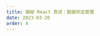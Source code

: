 ```yaml
---
title: 揭秘 React 真谛：数据状态管理
date: 2023-03-20
order: 4
---
```

<!-- 
- 如果说组件是 React 应用的骨骼，那么数据就是 React 应用的血液，单向数据流就像血液在应用体中穿梭
- 处理数据向来不是一件简单的事情，良好的数据状态管理不仅需要经验的积累，更是设计能力的反应
- 目前来看 Redux 无疑能够将数据状态理清，与此同时 Vue 阵营模仿 Redux 的 Vuex 也起到了相同的效果
- 这一讲我们就来谈谈数据状态管理，了解 Redux 的真谛，并分析其利弊和上层解决方案
- 相关知识点如下：

![示意图](https://cdn.nlark.com/yuque/0/2024/webp/22361634/1723550808757-69938548-95d1-4ab0-bcc8-d545529058ae.webp)

## 数据状态管理之痛

- 我们先思考一个问题，为什么需要数据状态管理，数据状态管理到底在解决什么样的问题
- 这其实是框架、组件化带来的概念，让我们回到最初的起点，还是那个简单的案例：

![示意图](https://cdn.nlark.com/yuque/0/2024/webp/22361634/1723550832851-7e5fbf7c-d141-4f32-880b-e428bbc20781.webp)

- 点击页面中一处“收藏”之后，页面里其他“收藏”按钮也需要切换为“已收藏”状态：

![示意图](https://cdn.nlark.com/yuque/0/2024/webp/22361634/1723550847928-f8b3d391-cbf2-4a37-b897-0b0cc4551de5.webp)

- 如果没有数据状态，也许我们需要：

```javascript
const btnEle1 = $('#btn1')
const btnEle2 = $('#btn2')

btnEle1.on('click', () => {
  if (btnEle.textContent === '已收藏') {
    return
  }
  btnEle1.textContent = '已收藏'
  btnEle2.textContent = '已收藏'
})

btnEle2.on('click', () => {
  if (btnEle2.textContent === '已收藏') {
    return
  }
  btnEle1.textContent = '已收藏'
  btnEle2.textContent = '已收藏'
})
```

- 这只是两个按钮的情况，处理起来就非常混乱难以维护了，这种情况非常容易滋生 bugs
- 现代化的框架解决这个问题的思路是组件化，组件依赖数据，对应这个场景数据状态就是简单的：

```javascript
hasMarked: false / true
```

- 根据这个数据，所有的收藏组件都可以响应正确的视图操作
- 我们把面条式的代码转换成可维护的代码，重中之重就成了数据的管理，这就是数据状态的雏形
- 但是数据一旦庞大起来，如何和组件形成良好的交互就是一门学问了
- 比如我们要思考：
    - 一个组件需要和另一个组件共享状态
    - 一个组件需要改变另一个组件的状态
- 以 React 为例，其他框架类似，如果 React 或者 Vue 自己来维护这些数据，数据状态就是一个对象，并且这个对象在组件之间要互相修改，及其混乱
- 接着我们衍生出这样的问题：hasMarked 这类数据到底是应该放在 state 中维护，还是借助数据状态管理类库，比如在 Redux 中维护呢？至少这样一来，数据源是单一的，数据状态和组件是解耦的，也更加方便开发者进行调试和扩展数据

### 数据谁来维护？

- 我们以 React state 和 Redux 为例，继续分析上面抛出的“数据谁来维护？”问题：
    - React 中 state 维护数据在组件内部，这样当某项 state 需要与其他组件共享时，我们可以通过 props 来完成组件间通讯
    - 实践上来看，这就需要相对顶层的组件维护共享的 state 并提供修改此项 state 的方法，state 本身和修改方法都需要通过 props 传递给子孙组件
    - 使用 Redux 的时候，state 维护在 Redux store 当中
    - 任何需要访问并更新 state 的组件都需要感知或订阅 Redux store，这通常借助容器组件来完成
    - Redux 对于数据采用集中管理的方式
- 我尝试从数据持久度、数据消费范围上来回答这个问题
- 首先，数据持久度上，不同状态数据在持久度上大体可以分为三类：
    - 快速变更型
    - 中等持续型
    - 长远稳定型
- **快速变更型**
    - 这类数据在应用中代表了某些原子级别的信息，且显著特点是变更频率最快
    - 比如一个文本输入框数据值，可能随着用户输入在短时间内持续发生变化
    - 这类数据显然更适合维护在 React 组件之内
- **中等持续型数据**
    - 在用户浏览或使用应用时，这类数据往往会在页面刷新前保持稳定
    - 比如从异步请求接口通过 Ajax 方式得来的数据
    - 又或者用户在个人中心页，编辑信息提交的数据
    - 这类数据较为通用，也许会被不同组件所需求
    - 在 Redux store 中维护，并通过 connect 方法进行连接，是不错的选择
- **长远稳定型数据**
    - 指在页面多次刷新或者多次访问期间都保持不变的数据
    - 因为 Redux store 会在每次页面挂载后都重新生成一份，因此这种类型的数据显然应该存储在 Redux 以外其他地方，比如服务端数据库或者 local storage
- 下面，我们从另一维度：数据消费范围来分析
    - 数据特性体现在消费层面，即有多少组件需要使用
    - 我们以此来区分 React 和 Redux 的不同分工。
    - **广义上，越多组件需要消费同一种数据，那么这种数据维护在 Redux store 当中就越合理**
    - **反之，如果某种数据隔离于其他数据，只服务于应用中某单一部分，那么由 React 维护更加合理**

- 具体来看，共享的数据在 React 当中，应该存在于高层组件，由此组件进行一层层传递。如果在 props 传递深度上，只需要一两个层级就能满足消费数据的组件需求，这样的跨度是可以接受的；反之，如果跨越层级很多，那么关联到的所有中间层级组件都需要进行接力赛式的传递，这样显然会增加很多乏味的传递代码，也破坏了中间组件的复用性。这个时候，使用 Redux 维护共享状态，合理设置容器组件，通过 connect 来打通数据，就是一种更好的方式。
- 一些完全不存在父子关系的组件，如果需要共享数据，比如前面提到过的一个页面需要多处展示用户头像。这往往会造成数据辐射分散的问题，对于 React 模式的状态管理十分不利。在这种场景下，使用 Redux 同样是更好的选择。
- 最后一点，如果你的应用有跟踪状态的功能，比如需要完成“重放”，“返回”或者“Redo/Undo”类似需求，那么 Redux 无疑是最佳选择。因为 Redux 天生擅长于此：每一个 action 都描述了数据状态的改变和更新，数据的集中管理非常方便进行记录。
- 最后，什么情况下该使用哪种数据管理方式，是 React 维护 state 还是 Redux 集中管理，这个讨论不会有唯一定论。这需要开发者对于 React、Redux 有深入理解，并结合场景需求完成选择。
- 上面的 Redux 可以被任何一个数据管理类库所取代，也就是说，适合放在 Redux 中的数据，如果开发者没有使用 Redux，而使用了 Mobx，那么也应该放在 Mobx store 中。

### 数据管理场景

我们来看一个场景来加深理解

## Redux 到底怎么用

- 某电商网站，应用页面骨架如下：

![示意图](xxx)

- 对应代码：
- // 遍历渲染每一个商品
- 其中，ProductsContainer 组件负责渲染每一个商品条目：

```tsx
import Product from './Product'

export default class ProductsContainer extends Component {
  constructor(props) {
    super(props);
    this.state = {
      products: [
        '商品1',
        '商品2',
        '商品3'
      ]
    }
  }
  renderProducts() {
    return this.state.products.map((product) => {
      return <Product name={product} />
    })
  }
  render() {
    return (
      <div className='products-container'>
        {this.renderProducts()}
      </div>
    )
  }
}
```

- Product 组件作为 UI 组件／展示组件，负责接受数据、展现数据，Product 即可以用函数式／无状态组件完成：


```tsx
import React, { Component } from 'react'

export default class Product extends Component {
  render() {
    return (
      <div className='product'>
        {this.props.name}
      </div>
    )
  }
}
```

- 这样的设计，完全使用 React state 就可以完成，且合理高效。
- 但是，如果商品有“立即购买”按钮，点击购买之后加入商品到购物车（对应上面 Cart Info 部分）。这时候需要注意，购物车的商品信息会在更多页面被消费。比如：
    - 当前页面右上角需要展示购物车里的商品数目
    - 购物车页面本身
    - 支付前 checkout 页面
    - 支付页面
- 这就是单页面应用需要对数据状态进行管理的信号：我们维护一个 cartList 数组，供应用消费使用，这个数组放在 Redux 或者 Mobx，或者 Vuex 当中都是可行的。

### 合理 connect 场景

- 在使用 Redux 时，我们搭配 React-redux 来对组件和数据进行联通（connect），一个常陷入的误区就是滥用 connect，而没有进行更合理的设计分析。也可能只在顶层进行了 connect 设计，然后再一层层进行数据传递。
- 比如在一个页面中存在 Profile、Feeds（信息流）、Images（图片）区域，如图所示。

![示意图](xxx)

- 这些区域构成了页面的主体，它们分别对应于 Profile、Feeds、Images 组件，共同作为 Page 组件的子组件而存在。
- 如果只对 Page 这个顶层组件进行 connect 设计，其他组件的数据依靠 Page 组件进行分发，则设计如图所示：

![示意图](xxx)

- 这样做存在的问题如下：
    - 当改动 Profile 组件中的用户头像时，由于数据变动整个 Page 组件都会重新渲染；
    - 当删除 Feeds 组件中的一条信息时，整个 Page 组件也都会重新渲染；
    - 当在 Images 组件中添加一张图片时，整个 Page 组件同样都会重新渲染。
- 因此，更好的做法是对 Profile、Feeds、Images 这三个组件分别进行 connect 设计，在 connect 方法中使用 mapStateToProps 筛选出不同组件关心的 state 部分，如图所示：

![示意图](xxx)

- 这样做的好处很明显：
    - 当改动 Profile 组件中的用户头像时，只有 Profile 组件重新渲染；
    - 当删除 Feeds 组件中的一条信息时，只有 Feed 组件重新渲染；
    - 当在 Images 组件中添加一张图片时，只有 Images 组件重新渲染。

### 扁平化数据状态

- 扁平化的数据结构是一个很有意义的概念，它不仅能够合理引导开发逻辑，同时也是性能优化的一种体现。请看这样的数据结构：

```tsx
{
  articles: [{
    comments: [{
      authors: [{
      }]
    }]
  }],
  ...
}
```

- 不难想象这是一个文章列表加文章评论互动的场景，其对应于三个组件：Article、Comment 和 Author。这样的页面设计比比皆是，如图所示：

![示意图](xxx)

- 相关 reducer 的处理很棘手，如果 articles[2].comments[4].authors1 发生了变化，想要返回更新后的状态，并保证不可变性，操作起来不是那么简单的，我们需要对深层对象结构进行拷贝或递归。
- 因此，更好的数据结构设计一定是扁平化的，我们对 articles、comments、authors 进行扁平化处理。例如 comments 数组不再存储 authors 数据，而是记录 userId，需要时在 users 数组中进行提取即可：

```tsx
{
  articles: [{
    ...
  }],
  comments: [{
    articleId: ..,
    userId: ...,
    ...
  }],
  users: [{
    ...
  }]
}
```

- 不同组件只需要关心不同的数据片段，比如 Comment 组件只关心 comments 数组；Author 组件只关心 users 数组。这样不仅操作更合理，而且有效减少了渲染压力。

## Redux 的罪与罚

- 前文终点提到了 Redux，其实现原理较为简单，核心代码也不过几行，简要来说：Redux 是我们之前提到的发布订阅模式结合函数式编程的体现。这里不再过多赘述，我们主要来看看以 Redux 为首的数据状态管理类库的“缺陷”和发展点
- 其实，Dan Abramov 很早就提到过 “You might not need Redux”，文中提到了 Redux 的限制。他也说过 “Try Mobx” 这种“打脸”行为。归纳一下，Redux 的限制主要体现在：
    - Redux 带来了函数式编程、不可变性思想等，为了配合这些理念，开发者必须要写很多“模式代码（boilerplate）”，繁琐以及重复是开发者不愿意容忍的。当然也有很多 hack 旨在减少 boilerplate，但目前阶段，可以说 Redux 天生就附着繁琐。
    - 使用 Redux，那么你的应用就要用 objects 或者 arrays 描述状态。
    - 使用 Redux，那么你的应用就要使用 plain objects 即 actions 来描述变化。
    - 使用 Redux，那么你的应用就要使用纯函数去处理变化。
    - 应用中，状态很多都要抽象到 store，不能痛痛快快地写业务，一个变化就要对应编写 action（action creator）、reducer 等。
- 这些“缺点”和响应式结合函数式的 Mobx 相比，编程体验被“打了折扣”

## Redux 上层解决方案

- 为了弥补这些缺点，社区开启了一轮又一轮的尝试，其中一个努力方向是基于 Redux 封装一整套上层解决方案，这个方向以 Redux- sage、dva、rematch 类库或框架为主。
- 我总结一下这些解决方案的特点和思路：
    - 简化初始化过程
- 传统的 Redux 初始化充满了 hack，过于函数式，且较为繁琐：

```tsx
import { createStore, applyMiddleware, compose } from 'redux'
import thunk from 'redux-thunk'
import rootReducer from './reducers'


const initialState = {
    // ...
}

const store = initialState => createStore(
    rootReducer,
    initialState,
    compose(
        applyMiddleware(thunk),
        // ...
    )
)
```

- 这其中我们只应用了一个中间件，还没有涉及到 devtool 的配置。而不论是 Dva 还是其他方案，都采用面向对象式的配置化初始。
    - 简化 reducers
- 传统的 reducers 可能需要写恼人的 switch...case 或很多样板代码，而更上层的解决方案进行封装后，类似：

```tsx
const reducer = {
    ACTIONTYPE1: (state, action) => newState,
    ACTIONTYPE2: (state, action) => newState,
}
```

- 更加清爽。
    -  带请求的副作用
- 处理网络请求，Redux 一般需要 thunk 中间件，它的原理是：首先 dispatch 一个 action，但是这个 action 不是 plain object 类型，而是一个函数；thunk 中间件发现 action type 为函数类型时，把 dispatch 和 getState 等方法作为参数，传递给函数进行副作用逻辑。
- 如果读者不是 React、Redux 开发者，也许很难看懂上一段描述，这也是 Redux 处理异步副作用的晦涩体现。更上层的解决方案 Redux-saga 采用 generator 的思想，或 async/await 处理副作用，无疑更加友好合理。
- 为了更好地配合生成器方案，上层方案将 action 分为普通 action 和副作用 action，开发者使用起来也更加清晰。
    - reducer 和 action 合并
- 为了进一步减少模版代码，一个通用的做法是在 Redux 之上，将 reducer 和 action 声明合并，类似：

```tsx
const store = {
    state: {
        count: 0,
        state1: {}
    },
    reduers: {
        action1: (state, action) => newState,
        action2: (state, action) => newState,
    }
}
```

- 这样的声明一步到位，我们定义了两个 action：
    - action1
    - action2

- 它们出自于 store.reducers 的键名，而对应键值即为 reducer 逻辑。
- 这些都是基于 Redux 封装上层解决方案的基本思想，了解了这些，Dva、Redux-saga 原理已经对读者不再陌生！
- 当然，理清了数据状态管理的意义，简化了数据管理的操作，我们还要分析到底应该如何组织数据。

## 我们到底需要怎样的数据状态管理

- 关于 Redux，这里不再过多讨论。我们试图脱离开 Redux 本身，思考到底需要什么样的数据状态管理方案。整理我们的核心诉求就是：方便地修改数据，方便地获取数据。

### 新的发展趋势：Mobx

- 从核心诉求出发，我们有两种做法：修改数据，Redux 提倡函数式、提倡不可变性、提倡数据扁平化，获取数据说到底是依赖发布订阅模式。相对地，Mobx 是面向对象和响应式的结合，它的数据源是可变的，对数据的观察是响应式的：

```tsx
const foo = observable({
    a: 1,
    b: 2
})

autoRun(() => {
    console.log(foo.a)
})

foo.b = 3 // 没有任何输出
foo.a = 2 // 输出：2
```

- 这像不像我们前面课程提到的数据拦截/代理？没错，它们的原理都是完全一致的。尝试对上面的代码改为：

```tsx
const state = observable({
    state1: {}
})

autoRun(() => {
    return (<Component state1={state1} />)
})

state.state1 = {}
```

- 当我们改动 state.state1 时，autoRun 的回调将会触发，引起了组件的重新渲染。不同于 Redux，这就是另一种流派 Mobx 的核心理念
- 不管是 Redux 还是 Mobx，它们都做到了：组件可以读取 state，修改 state；有新 state 时更新。这个 state 是单一数据源，只不过修改 state 方式不同。更近一步地说，Mobx 通过包装对象和数组为可观察对象，隐藏了大部分的样板代码，比 Redux 更加简洁，也更加“魔幻”，更像是“双向绑定”。
- 对此我的建议是：在数据状态不太复杂的情况下，Mobx 也许更加简洁高效；如果数据状态非常复杂，或者你是函数式编程的粉丝，可以考虑 Redux，但是在 Redux 层上进行封装，使用类似 Dva 方案，是一个明智的选择。

### 如何做到 Redux free（context 和 hooks）

- 做到 Redux free，有两种选择：一个是拥抱 Mobx 或者 GraphQL，但还是没有脱离框架或者类库；另一个选择就是选择原生 React 方案，其中之一就是 context API，React 16.3 介绍了稳定版的 context 特性，它从某种程度上可以更方便地实现组件间通信，尤其是对于跨越多层父子组件的情况，更加高效。我们知道 Redux-react 就是基于 context 实现的，那么在一些简单的情况下，完全可以使用稳定的 context，而抛弃 Redux。
- 在 ReactConf 2018 会议中，React 团队发布了 React hooks。简单来看，hooks 给予了函数式组件像类组件工作的能力，函数式组件可以使用 state，并且在一些副作用后进行 update。useReducer hooks 搭配 context API 以及 useContext hook，完全可以模仿一个简单的 Redux。useReducer hooks 使我们可以像 reducer 的方式一样更新 state，useContext 可以隔层级传递数据，原生 React 似乎有了内置 Redux 的能力。当然这种能力是不全面的，比如对网络请求副作用的管理、时间旅行和调试等。
- 这不是一篇讲解 React 的课程，具体代码细节我们不再展开，感兴趣的读者可以参考：
    - [react hooks VS redux](https://www.reddit.com/r/reactjs/comments/bqf5ot/can_anyone_tell_me_why_hooks_have_exploded/eo6fe6e/?context=10000)
    - [from-redux-to-hooks-case-study](https://staleclosures.dev/from-redux-to-hooks-case-study/)

## 总结

- 其实数据状态管理没有永恒的“最佳实践”。随着应用业务的发展，数据的复杂程度是不断扩张的，数据和组件是绑定在一起的概念，我们如何梳理好数据，如何对于特定的行为修改特定的数据，给予特定组件特定的数据，是一个非常有趣的话题，也是进阶路上的“必修课”。 -->

